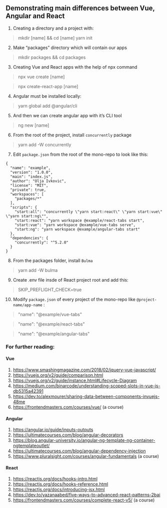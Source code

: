 ## Demonstrating main differences between Vue, Angular and React

1. Creating a directory and a project with:
> mkdir [name] && cd [name]
> yarn init

2. Make “packages” directory which will contain our apps
> mkdir packages && cd packages

3. Creating Vue and React apps with the help of npx command
> npx vue create [name]

> npx create-react-app [name]

4. Angular must be installed locally:
> yarn global add @angular/cli

5. And then we can create angular app with it’s CLI tool
> ng new [name]

6. From the root of the project, install `concurrently` package
> yarn add -W concurrently

7. Edit `package.json` from the root of the mono-repo to look like this:
```
{
  "name": "example",
  "version": "1.0.0",
  "main": "index.js",
  "author": "Olja Ivkovic",
  "license": "MIT",
  "private": true,
  "workspaces": [
    "packages/*"
  ],
  "scripts": {
    "start:all": "concurrently \"yarn start:react\" \"yarn start:vue\" \"yarn start:ng\"",
    "start:react": "yarn workspace @example/react-tabs start",
    "start:vue": "yarn workspace @example/vue-tabs serve",
    "start:ng": "yarn workspace @example/angular-tabs start"
  },
  "dependencies": {
    "concurrently": "^5.2.0"
  }
}
```

8. From the packages folder, install `Bulma`
> yarn add -W bulma

9. Create .env file insde of React project root and add this:
> SKIP_PREFLIGHT_CHECK=true

10. Modify `package.json` of every project of the mono-repo like `@project-name/app-name` :
> "name": "@example/vue-tabs"

> "name": "@example/react-tabs"

> "name": "@example/angular-tabs"

### For further reading:

#### Vue

1. https://www.smashingmagazine.com/2018/02/jquery-vue-javascript/
2. https://vuejs.org/v2/guide/comparison.html
3. https://vuejs.org/v2/guide/instance.html#Lifecycle-Diagram
4. https://medium.com/binarcode/understanding-scoped-slots-in-vue-js-db5315a42391
5. https://dev.to/alexmourer/sharing-data-between-components-invuejs-48me
4. https://frontendmasters.com/courses/vue/ (a course)

#### Angular

1. https://angular.io/guide/inputs-outputs
2. https://ultimatecourses.com/blog/angular-decorators
3. https://blog.angular-university.io/angular-ng-template-ng-container-ngtemplateoutlet/
4. https://ultimatecourses.com/blog/angular-dependency-injection
5. https://www.pluralsight.com/courses/angular-fundamentals  (a course)

#### React

1. https://reactjs.org/docs/hooks-intro.html
2. https://reactjs.org/docs/hooks-reference.html
3. https://reactjs.org/docs/introducing-jsx.html
4. https://dev.to/yazanaabed/five-ways-to-advanced-react-patterns-2bai
5. https://frontendmasters.com/courses/complete-react-v5/ (a course)
